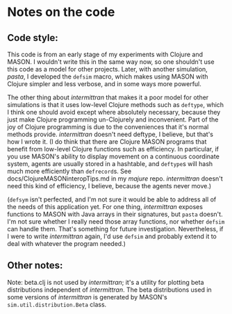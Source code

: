 Notes on the code
===

## Code style:

This code is from an early stage of my experiments with Clojure and
MASON.  I wouldn't write this in the same way now, so one shouldn't use
this code as a model for other projects.  Later, with another
simulation, *pasta*, I developed the `defsim` macro, which makes using
MASON with Clojure simpler and less verbose, and in some ways more
powerful.

The other thing about *intermittran* that makes it a poor model for
other simulations is that it uses low-level Clojure methods such as
`deftype`, which I think one should avoid except where absolutely
necessary, because they just make Clojure programming un-Clojurely and
inconvenient.  Part of the joy of Clojure programming is due to the
conveniences that it's normal methods provide.  *intermittran* doesn't
need deftype, I believe, but that's how I wrote it.  (I do think that
there are Clojure MASON programs that benefit from low-level Clojure
functions such as efficiency.  In particular, if you use MASON's ability
to display movement on a continuous coordinate system, agents are
usually stored in a hashtable, and `deftype`s will hash much more
efficiently than `defrecord`s.  See docs/ClojureMASONinteropTips.md in
my *majure* repo.  *intermittran* doesn't need this kind of efficiency,
I believe, because the agents never move.)

(`defsym` isn't perfected, and I'm not sure it would be able to
address all of the needs of this application yet.  For one thing,
*intermittran* exposes functions to MASON with Java arrays in their
signatures, but `pasta` doesn't.  I'm not sure whether I really need
those array functions, nor whether `defsim` can handle them.  That's
something for future investigation.  Nevertheless, if I were to write
*intermittran* again, I'd use `defsim` and probably extend it to deal
with whatever the program needed.)

## Other notes:

Note: beta.clj is not used by *intermittran*; it's a utility for
plotting beta distributions independent of *intermittran*.  The beta
distributions used in some versions of *intermittran* is generated by
MASON's `sim.util.distribution.Beta` class.
